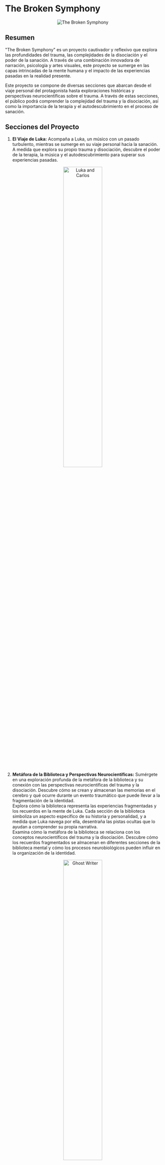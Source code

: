 # The Broken Symphony

<div style="text-align: center;">
  <img src="/broken/assets/images/9.png" alt="The Broken Symphony">
</div>

## Resumen

"The Broken Symphony" es un proyecto cautivador y reflexivo que explora las profundidades del trauma, las complejidades de la disociación y el poder de la sanación. A través de una combinación innovadora de narración, psicología y artes visuales, este proyecto se sumerge en las capas intrincadas de la mente humana y el impacto de las experiencias pasadas en la realidad presente.

Este proyecto se compone de diversas secciones que abarcan desde el viaje personal del protagonista hasta exploraciones históricas y perspectivas neurocientíficas sobre el trauma. A través de estas secciones, el público podrá comprender la complejidad del trauma y la disociación, así como la importancia de la terapia y el autodescubrimiento en el proceso de sanación.

## Secciones del Proyecto

1. **El Viaje de Luka:** Acompaña a Luka, un músico con un pasado turbulento, mientras se sumerge en su viaje personal hacia la sanación. A medida que explora su propio trauma y disociación, descubre el poder de la terapia, la música y el autodescubrimiento para superar sus experiencias pasadas.

<p align="center">
  <img src="/broken/assets/images/2.png" alt="Luka and Carlos" width="50%">
</p>

2. **Metáfora de la Biblioteca y Perspectivas Neurocientíficas:** Sumérgete en una exploración profunda de la metáfora de la biblioteca y su conexión con las perspectivas neurocientíficas del trauma y la disociación. Descubre cómo se crean y almacenan las memorias en el cerebro y qué ocurre durante un evento traumático que puede llevar a la fragmentación de la identidad. </br>
Explora cómo la biblioteca representa las experiencias fragmentadas y los recuerdos en la mente de Luka. Cada sección de la biblioteca simboliza un aspecto específico de su historia y personalidad, y a medida que Luka navega por ella, desentraña las pistas ocultas que lo ayudan a comprender su propia narrativa. </br>
Examina cómo la metáfora de la biblioteca se relaciona con los conceptos neurocientíficos del trauma y la disociación. Descubre cómo los recuerdos fragmentados se almacenan en diferentes secciones de la biblioteca mental y cómo los procesos neurobiológicos pueden influir en la organización de la identidad. </br>

<p align="center">
  <img src="/broken/assets/images/3.png" alt="Ghost Writer" width="50%">
</p>
   
3. **Neurociencia y El Proceso del Trauma:** Sumérgete en el proceso del trauma y cómo puede dar lugar a la compartimentalización de las experiencias. Descubre cómo los eventos traumáticos pueden desencadenar la fragmentación de la identidad y la creación de Entidades Partes (EPs) como mecanismo de supervivencia. Explora los procesos neurobiológicos que subyacen a la formación de EPs y alters en el trauma complejo. Aprende cómo el cerebro se adapta y protege ante situaciones traumáticas, y cómo esta respuesta puede dar lugar a la disociación y la creación de identidades fragmentadas. Obtén una comprensión más profunda de los procesos neurobiológicos involucrados en el trauma, la disociación y la sanación. A través de explicaciones accesibles y representaciones visuales, explora el intrincado funcionamiento del cerebro humano y cómo moldea nuestras experiencias.</br></br>

<p align="center">
  <img src="/broken/assets/images/10.png" alt="Fragmentation" width="50%">
</p>

4. **Recuerdo Histórico:** Sumérgete en la historia y evolución de las teorías sobre el trauma y la disociación. Explora las obras de destacados psicólogos y psiquiatras como Charcot, Freud, Breuer y Pierre Janet, y descubre cómo sus contribuciones han dado forma a nuestra comprensión actual del trauma. Al examinar la evolución de estas teorías, el proyecto arroja luz sobre la comprensión y el tratamiento del trauma.

<p align="center">
  <img src="/broken/assets/images/14.png" alt="Historical References" width="50%">
</p>

5. **Narrativa Musical:** A través de diversas formas de expresión artística, Luka encuentra consuelo y catarsis. Desde la música y la poesía hasta las obras visuales, estas formas de expresión le permiten canalizar sus emociones y compartir su experiencia con el mundo. La música juega un papel central en el viaje de Luka. A través de canciones originales y pistas seleccionadas cuidadosamente, la banda sonora de "The Broken Symphony" refleja las emociones y experiencias del protagonista, sumergiendo al público en su mundo interior.
   
<p align="center">
  <img src="/broken/assets/images/13.png" alt="First Love Music" width="45%">
  <img src="/broken/assets/images/11.png" alt="Rediscovery" width="45%">
</p>

6. **Terapia y Sanación:** Explora los diferentes enfoques terapéuticos que guían a Luka en su proceso de sanación. Desde la Terapia Conductual Dialéctica (DBT) hasta la Terapia Cognitivo-Conductual (CBT), descubre cómo estas prácticas terapéuticas ayudan a Luka a superar el trauma y recuperar el control de su vida.

<p align="center">
  <img src="/broken/assets/images/15.png" alt="Sunset" width="45%">
  <img src="/broken/assets/images/16.png" alt="Feel The Sea" width="45%">
</p>

### Experiencia de Videojuego

Sumérgete en una experiencia única de videojuego que combina narración, exploración y conceptos psicológicos.
En "The Broken Symphony", el juego se convierte en una experiencia de autodescubrimiento. A medida que exploras la historia de Luka y su viaje hacia la sanación, te invitamos a reflexionar sobre tu propia identidad y reconocer las diferentes partes de ti mism@.

A través de preguntas reflexivas, actividades de autodescubrimiento y ejercicios de visualización, el juego te desafía a reconocer tus propias "partes" internas. No se trata necesariamente de trastornos disociativos, sino de las diferentes facetas de tu ser y cómo se entrelazan para formar tu identidad única.

A medida que avanzas en el juego, te adentrarás en una jornada de autodescubrimiento y crecimiento personal. A través de la exploración de tus propias "partes", podrás comprender mejor tus emociones, fortalezas y desafíos, y aprender a integrarlos en una sinfonía.

<p align="center">
  <img src="/broken/assets/images/17.png" alt="Switching" width="80%">
  <img src="/broken/assets/images/18.png" alt="Dissociation" width="80%">
</p>

Soundtrack:

https://github.com/DiegoGuisasola/broken/assets/44145128/c5a8c685-9a09-4df3-a829-88d03938569c

https://github.com/DiegoGuisasola/broken/assets/44145128/1c397ebe-5cc3-4c28-b7d5-23045256a7a1

## Participa

Únete a nosotros en este cautivador viaje de autodescubrimiento, sanación y resiliencia. Mantente atento a las actualizaciones, experiencias interactivas y oportunidades para participar en la comunidad de The Broken Symphony.

Síguenos en [Instagram](https://instagram.com/) y [Twitter](https://twitter.com/) para conocer las últimas noticias y obtener información exclusiva de detrás de escena.

<p align="center">
  <img src="/broken/assets/images/19.png" alt="Logo" width="10%">
</p>
